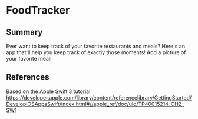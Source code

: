# FoodTracker

## Summary

Ever want to keep track of your favorite restaurants and meals?  Here's an app that'll help you keep track of exactly those moments!  Add a picture of your favorite meal! 

## References

Based on the Apple Swift 3 tutorial:  https://developer.apple.com/library/content/referencelibrary/GettingStarted/DevelopiOSAppsSwift/index.html#//apple_ref/doc/uid/TP40015214-CH2-SW1
